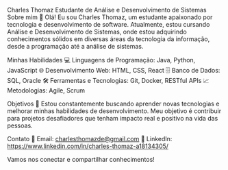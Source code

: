 Charles Thomaz
Estudante de Análise e Desenvolvimento de Sistemas
Sobre mim
👋 Olá! Eu sou Charles Thomaz, um estudante apaixonado por tecnologia e desenvolvimento de software. Atualmente, estou cursando Análise e Desenvolvimento de Sistemas, onde estou adquirindo conhecimentos sólidos em diversas áreas da tecnologia da informação, desde a programação até a análise de sistemas.

Minhas Habilidades
💻 Linguagens de Programação: Java, Python, JavaScript
🌐 Desenvolvimento Web: HTML, CSS, React
🗄️ Banco de Dados: SQL, Oracle
🛠️ Ferramentas e Tecnologias: Git, Docker, RESTful APIs
📈 Metodologias: Agile, Scrum

Objetivos
🚀 Estou constantemente buscando aprender novas tecnologias e melhorar minhas habilidades de desenvolvimento. Meu objetivo é contribuir para projetos desafiadores que tenham impacto real e positivo na vida das pessoas.

Contato
📧 Email: charlesthomazde@gmail.com
🔗 LinkedIn: https://www.linkedin.com/in/charles-thomaz-a18134305/

Vamos nos conectar e compartilhar conhecimentos!
